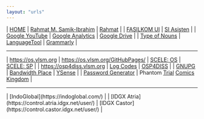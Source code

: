 ```yaml
---
layout: "urls"
---
```


| [HOME](https://home.vlsm.org) | [Rahmat M. Samik-Ibrahim](https://rahmatm.samik-ibrahim.vlsm.org/) | [Rahmat](https://rahmat.vlsm.org/) |
| [FASILKOM UI](https://www.cs.ui.ac.id/) | [SI Asisten](https://siasisten.cs.ui.ac.id/) |
| [Google YouTube](https://www.youtube.com/) | [Google Analytics](https://analytics.google.com/) | [Google Drive](https://drive.google.com/) |
| [Type of Nouns](https://youtu.be/a0PS8emW6Qo) | [LanguageTool](https://languagetoolplus.com/) | [Grammarly](https://grammarly.com/) |

<hr>

| <https://os.vlsm.org> | <https://os.vlsm.org/GitHubPages/> | [SCELE: OS](https://scele.cs.ui.ac.id/course/view.php?id=3020) | [SCELE: SP](https://scele.cs.ui.ac.id/course/view.php?id=2975) |
| <https://osp4diss.vlsm.org> | [Log Codes](https://osp4diss.vlsm.org/ETC/logCodes.txt) | [OSP4DISS](https://github.com/OSP4DISS/) |
| [GNUPG](https://gnupg.org/) | [Bandwidth Place](https://www.bandwidthplace.com/) | [YSense](https://www.ysense.com/) |
| [Password Generator](https://passwordsgenerator.net/) | Phantom [Trial](http://www.phantomtrail.com/daily-comic-strips/Phantom) [Comics Kingdom](https://www.comicskingdom.com/phantom) |
<hr>
| [IndoGlobal](https://indoglobal.com/) |
| [IDGX Atria](https://control.atria.idgx.net/user/) | [IDGX Castor](https://control.castor.idgx.net/user/) |


